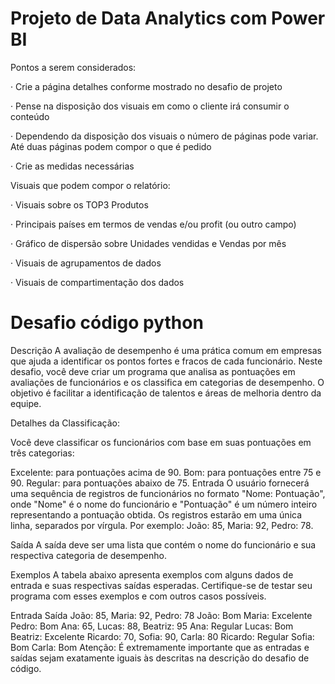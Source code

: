 # Projeto de Data Analytics com Power BI


Pontos a serem considerados:

· Crie a página detalhes conforme mostrado no desafio de projeto

· Pense na disposição dos visuais em como o cliente irá consumir o conteúdo

· Dependendo da disposição dos visuais o número de páginas pode variar. Até duas páginas podem compor o que é pedido

· Crie as medidas necessárias


Visuais que podem compor o relatório:

· Visuais sobre os TOP3 Produtos

· Principais países em termos de vendas e/ou profit (ou outro campo)

· Gráfico de dispersão sobre Unidades vendidas e Vendas por mês

· Visuais de agrupamentos de dados

· Visuais de compartimentação dos dados

# Desafio código python
Descrição
A avaliação de desempenho é uma prática comum em empresas que ajuda a identificar os pontos fortes e fracos de cada funcionário. Neste desafio, você deve criar um programa que analisa as pontuações em avaliações de funcionários e os classifica em categorias de desempenho. O objetivo é facilitar a identificação de talentos e áreas de melhoria dentro da equipe.

Detalhes da Classificação:

Você deve classificar os funcionários com base em suas pontuações em três categorias:

Excelente: para pontuações acima de 90.
Bom: para pontuações entre 75 e 90.
Regular: para pontuações abaixo de 75.
Entrada
O usuário fornecerá uma sequência de registros de funcionários no formato "Nome: Pontuação", onde "Nome" é o nome do funcionário e "Pontuação" é um número inteiro representando a pontuação obtida. Os registros estarão em uma única linha, separados por vírgula. Por exemplo: João: 85, Maria: 92, Pedro: 78.

Saída
A saída deve ser uma lista que contém o nome do funcionário e sua respectiva categoria de desempenho.

Exemplos
A tabela abaixo apresenta exemplos com alguns dados de entrada e suas respectivas saídas esperadas. Certifique-se de testar seu programa com esses exemplos e com outros casos possíveis.

Entrada	Saída
João: 85, Maria: 92, Pedro: 78	João: Bom
Maria: Excelente
Pedro: Bom
Ana: 65, Lucas: 88, Beatriz: 95	Ana: Regular
Lucas: Bom
Beatriz: Excelente
Ricardo: 70, Sofia: 90, Carla: 80	Ricardo: Regular
Sofia: Bom
Carla: Bom
Atenção: É extremamente importante que as entradas e saídas sejam exatamente iguais às descritas na descrição do desafio de código.